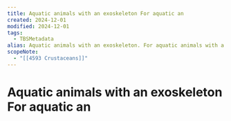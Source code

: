 ```yaml
---
title: Aquatic animals with an exoskeleton For aquatic an
created: 2024-12-01
modified: 2024-12-01
tags:
  - TBSMetadata
alias: Aquatic animals with an exoskeleton. For aquatic animals with a soft body and a protective shell (clams, mussels, oysters, etc.), use "Molluscs".
scopeNote:
  - "[[4593 Crustaceans]]"
---
```

# Aquatic animals with an exoskeleton For aquatic an
